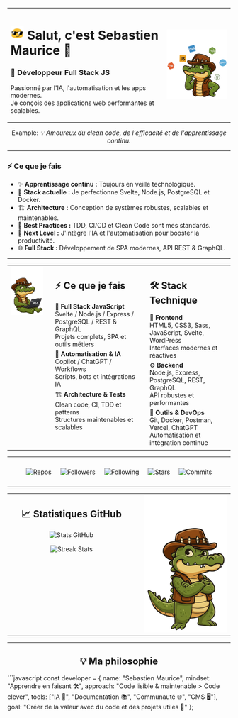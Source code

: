 <div align="center">

<table>
  <tr>
    <td valign="center" width="70%">
      <h1>
        <img src="https://raw.githubusercontent.com/sebastienmaurice/sebastienmaurice/refs/heads/main/blob-sunglasses.gif" width="30" alt="cool emoji">
        Salut, c'est <strong>Sebastien Maurice</strong> 👋
      </h1>
      <h3>
        🚀 Développeur Full Stack JS
      </h3>
      <p>
         Passionné par l'IA, l'automatisation et les apps modernes.<br>
         Je conçois des applications web performantes et scalables.
      </p>
    </td>
    <td valign="center" align="center" width="35%">
      <img src="https://raw.githubusercontent.com/sebastienmaurice/sebastienmaurice/refs/heads/main/dundee-croco-profil-right-1.png" width="160" alt="Sebastien avatar">
    </td>
  </tr>
</table>

<p>
  Example: <i>💡 Amoureux du clean code, de l'efficacité et de l'apprentissage continu.</i>
</p>

</div>

---

### ⚡ Ce que je fais

*   ✨ **Apprentissage continu :** Toujours en veille technologique.
*   🌱 **Stack actuelle :** Je perfectionne Svelte, Node.js, PostgreSQL et Docker.
*   🏗️ **Architecture :** Conception de systèmes robustes, scalables et maintenables.
*   🧪 **Best Practices :** TDD, CI/CD et Clean Code sont mes standards.
*   🤖 **Next Level :** J'intègre l'IA et l'automatisation pour booster la productivité.
*   🌐 **Full Stack :** Développement de SPA modernes, API REST & GraphQL.

---

<!-- ⚡ Ce que je fais + 🛠️ Stack Technique — TABLE 100% GitHub -->
<table align="center" cellspacing="0" cellpadding="0">
<tr>
  <!-- Croco -->
  <td valign="top" style="padding-right:20px;">
    <img src="https://raw.githubusercontent.com/sebastienmaurice/sebastienmaurice/main/croco-assis-2.png" width="250" alt="Croco Dundee">
  </td>

  <!-- Ce que je fais -->
  <td valign="top" style="padding-right:20px;">
    <h2>⚡ Ce que je fais</h2>
    <p style="margin:5px 0">
      🎯 <b>Full Stack JavaScript</b><br>
      Svelte / Node.js / Express / PostgreSQL / REST & GraphQL<br>
      Projets complets, SPA et outils métiers
    </p>
    <p style="margin:5px 0">
      🤖 <b>Automatisation & IA</b><br>
      Copilot / ChatGPT / Workflows<br>
      Scripts, bots et intégrations IA
    </p>
    <p style="margin:5px 0">
      🏗️ <b>Architecture & Tests</b><br>
      Clean code, CI, TDD et patterns<br>
      Structures maintenables et scalables
    </p>
  </td>

  <!-- Stack Technique -->
  <td valign="top">
    <h2>🛠️ Stack Technique</h2>
    <p style="margin:5px 0">
      🎨 <b>Frontend</b><br>
      HTML5, CSS3, Sass, JavaScript, Svelte, WordPress<br>
      Interfaces modernes et réactives
    </p>
    <p style="margin:5px 0">
      ⚙️ <b>Backend</b><br>
      Node.js, Express, PostgreSQL, REST, GraphQL<br>
      API robustes et performantes
    </p>
    <p style="margin:5px 0">
      🧰 <b>Outils & DevOps</b><br>
      Git, Docker, Postman, Vercel, ChatGPT<br>
      Automatisation et intégration continue
    </p>
  </td>
</tr>
</table>


---


<td valign="top" width="100%" align="center">

  <!-- 💎 Mini badges alignés horizontalement -->
  <div style="display:flex; justify-content:center; gap:20px; flex-wrap:wrap; margin:25px 0;">
    <img src="https://img.shields.io/badge/Public%20Repos-12-blue?style=for-the-badge&logo=github" alt="Repos" />
    <img src="https://img.shields.io/badge/Followers-24-success?style=for-the-badge&logo=github" alt="Followers" />
    <img src="https://img.shields.io/badge/Following-18-orange?style=for-the-badge&logo=github" alt="Following" />
    <img src="https://img.shields.io/badge/Stars-37-yellow?style=for-the-badge&logo=starship" alt="Stars" />
    <img src="https://img.shields.io/badge/Commits-1.2k-purple?style=for-the-badge&logo=git" alt="Commits" />
  </div>

</td>


  
  ---

<!-- 📈 Statistiques GitHub — 2 COLONNES (60% / 40%) -->
<table align="center" cellspacing="0" cellpadding="0">
<tr>

  <!-- Colonne gauche : Stats GitHub -->
  <td valign="top" width="60%" style="padding-right:20px;">
    <h2 align="center">📈 Statistiques GitHub</h2>
    <!-- Stats principales -->
    <p align="center" style="margin-bottom:15px;">
      <img src="https://github-readme-stats.vercel.app/api?username=sebastienmaurice&show_icons=true&theme=tokyonight&hide_border=true&count_private=true" 
           width="95%" alt="Stats GitHub">
    </p>
    <!-- Streak -->
    <p align="center">
      <img src="https://github-readme-streak-stats.herokuapp.com/?user=sebastienmaurice&theme=tokyonight&hide_border=true" 
           width="95%" alt="Streak Stats">
    </p>
  </td>

  <!-- Colonne droite : Badges + Croco -->
  <td valign="top" width="40%" align="center">
    <!-- Croco -->
    <img src="https://raw.githubusercontent.com/sebastienmaurice/sebastienmaurice/main/croco-dundee-debout-1.png" 
         width="250" alt="Croco Dundee">
  </td>

</tr>
</table>


---

<!-- Philosophie de développement -->
<h2 align="center">💡 Ma philosophie</h2>
```javascript
const developer = {
  name: "Sebastien Maurice",
  mindset: "Apprendre en faisant 🛠️",
  approach: "Code lisible & maintenable > Code clever",
  tools: ["IA 🤖", "Documentation 📚", "Communauté 🌐", "CMS 🖥️"],
  goal: "Créer de la valeur avec du code et des projets utiles 🚀"
};
